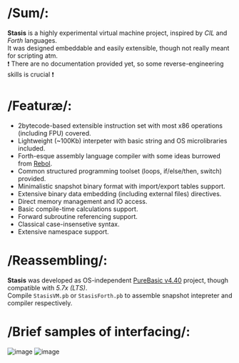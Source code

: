 # /Sum/:
__Stasis__ is a highly experimental virtual machine project, inspired by _CIL_ and _Forth_ languages.  
It was designed embeddable and easily extensible, though not really meant for scripting atm.  
❗ There are no documentation provided yet, so some reverse-engineering skills is crucial ❗ 

# /Featuræ/:
* 2bytecode-based extensible instruction set with most x86 operations (including FPU) covered.
* Lightweight (~100Kb) interpeter with basic string and OS microlibraries included.
* Forth-esque assembly language compiler with some ideas burrowed from [Rebol](http://www.rebol.com/).
* Common structured programming toolset (loops, if/else/then, switch) provided.
* Minimalistic snapshot binary format with import/export tables support.
* Extensive binary data embedding (including external files) directives.
* Direct memory management and IO access.
* Basic compile-time calculations support.
* Forward subroutine referencing support.
* Classical case-insensetive syntax.
* Extensive namespace support.

# /Reassembling/:
__Stasis__ was developed as OS-independent  [PureBasic v4.40](http://purebasic.com) project, though compatible with *5.7x (LTS)*.  
Compile `StasisVM.pb` or `StasisForth.pb` to assemble snapshot intepreter and compiler respectively.

# /Brief samples of interfacing/:
![image](https://user-images.githubusercontent.com/8768470/46802627-88c88100-cd66-11e8-9a8d-96669f399293.png)
![image](https://user-images.githubusercontent.com/8768470/46802748-eb218180-cd66-11e8-91a7-8c290100a891.png)
